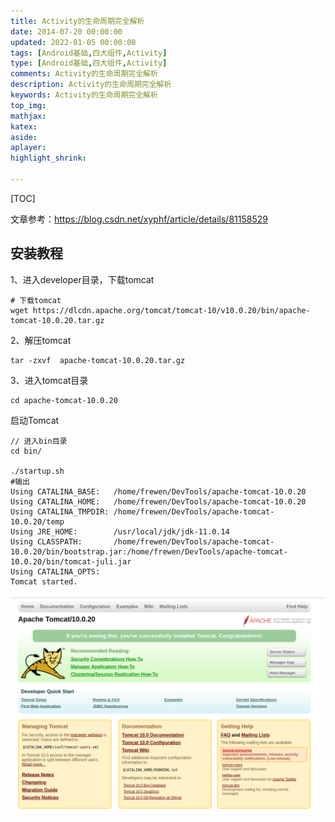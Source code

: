 ```yaml
---
title: Activity的生命周期完全解析
date: 2014-07-20 00:00:00
updated: 2022-01-05 00:00:00
tags: [Android基础,四大组件,Activity]
type: [Android基础,四大组件,Activity]
comments: Activity的生命周期完全解析
description: Activity的生命周期完全解析
keywords: Activity的生命周期完全解析
top_img:
mathjax:
katex:
aside:
aplayer:
highlight_shrink:

---
```


[TOC]



文章参考：https://blog.csdn.net/xyphf/article/details/81158529



## 安装教程



1、进入developer目录，下载tomcat

```shell
# 下载tomcat
wget https://dlcdn.apache.org/tomcat/tomcat-10/v10.0.20/bin/apache-tomcat-10.0.20.tar.gz
```

2、解压tomcat

```
tar -zxvf  apache-tomcat-10.0.20.tar.gz  
```

3、进入tomcat目录

```
cd apache-tomcat-10.0.20
```



启动Tomcat

```shell
// 进入bin目录
cd bin/

./startup.sh
#输出
Using CATALINA_BASE:   /home/frewen/DevTools/apache-tomcat-10.0.20
Using CATALINA_HOME:   /home/frewen/DevTools/apache-tomcat-10.0.20
Using CATALINA_TMPDIR: /home/frewen/DevTools/apache-tomcat-10.0.20/temp
Using JRE_HOME:        /usr/local/jdk/jdk-11.0.14
Using CLASSPATH:       /home/frewen/DevTools/apache-tomcat-10.0.20/bin/bootstrap.jar:/home/frewen/DevTools/apache-tomcat-10.0.20/bin/tomcat-juli.jar
Using CATALINA_OPTS:   
Tomcat started.
```



![image-20220503082010126](images/image-20220503082010126.png)